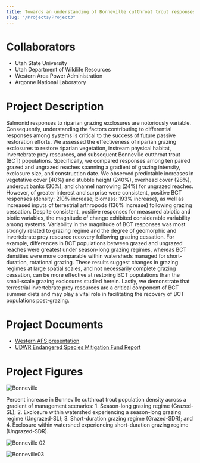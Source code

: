 ```yaml
---
title: Towards an understanding of Bonneville cutthroat trout responses to riparian grazing exclosures
slug: "/Projects/Project3"
---
```


# Collaborators

- Utah State University
- Utah Department of Wildlife Resources
- Western Area Power Administration
- Argonne National Laboratory

# Project Description

Salmonid responses to riparian grazing exclosures are notoriously variable. Consequently, understanding the factors contributing to differential responses among systems is critical to the success of future passive restoration efforts. We assessed the effectiveness of riparian grazing exclosures to restore riparian vegetation, instream physical habitat, invertebrate prey resources, and subsequent Bonneville cutthroat trout (BCT) populations. Specifically, we compared responses among ten paired grazed and ungrazed reaches spanning a gradient of grazing intensity, exclosure size, and construction date. We observed predictable increases in vegetative cover (40%) and stubble height (240%), overhead cover (28%), undercut banks (30%), and channel narrowing (24%) for ungrazed reaches. However, of greater interest and surprise were consistent, positive BCT responses (density: 210% increase; biomass: 193% increase), as well as increased inputs of terrestrial arthropods (136% increase) following grazing cessation. Despite consistent, positive responses for measured abiotic and biotic variables, the magnitude of change exhibited considerable variability among systems. Variability in the magnitude of BCT responses was most strongly related to grazing regime and the degree of geomorphic and invertebrate prey resource recovery following grazing cessation. For example, differences in BCT populations between grazed and ungrazed reaches were greatest under season-long grazing regimes, whereas BCT densities were more comparable within watersheds managed for short-duration, rotational grazing. These results suggest changes in grazing regimes at large spatial scales, and not necessarily complete grazing cessation, can be more effective at restoring BCT populations than the small-scale grazing exclosures studied herein. Lastly, we demonstrate that terrestrial invertebrate prey resources are a critical component of BCT summer diets and may play a vital role in facilitating the recovery of BCT populations post-grazing.

# Project Documents

- [Western AFS presentation]({{site.baseurl}}/assets/docs/projects/Miller_Western_AFS_2010.pdf)
- [UDWR Endangered Species Mitigation Fund Report]({{site.baseurl}}/assets/docs/projects/Miller_Western_AFS_2010.pdf)

# Project Figures

![Bonneville]({{site.baseurl}}/assets/images/projects/bonneville01.png)

Percent increase in Bonneville cutthroat trout population density across a gradient of management scenarios: 1. Season-long grazing regime (Grazed-SL); 2. Exclosure within watershed experiencing a season-long grazing regime (Ungrazed-SL); 3. Short-duration grazing regime (Grazed-SDR); and 4. Exclosure within watershed experiencing short-duration grazing regime (Ungrazed-SDR).

![Bonneville 02]({{site.baseurl}}/assets/images/projects/bonneville02.png)

![Bonneville03]({{site.baseurl}}/assets/images/projects/bonneville03.png)
